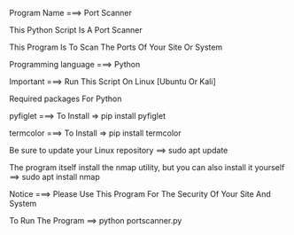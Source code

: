 Program Name ===> Port Scanner

This Python Script Is A Port Scanner

This Program Is To Scan The Ports Of Your Site Or System 

Programming language ===> Python

Important ===> Run This Script On Linux [Ubuntu Or Kali]

Required packages For Python

pyfiglet  ===> To Install => pip install pyfiglet 

termcolor ===> To Install => pip install termcolor

Be sure to update your Linux repository ==> 
sudo apt update 

The program itself install the nmap utility, but you can also install it yourself  ==> 
sudo apt install nmap 

Notice ===> Please Use This Program For The Security Of Your Site And System

To Run The Program ==> python portscanner.py
